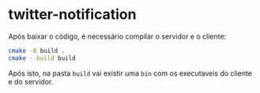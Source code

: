 # twitter-notification

Após baixar o código, é necessário compilar o servidor e o cliente:

```bash
cmake -B build .
cmake --build build
```

Após isto, na pasta `build` vai existir uma `bin` com os executaveis do cliente e do servidor.